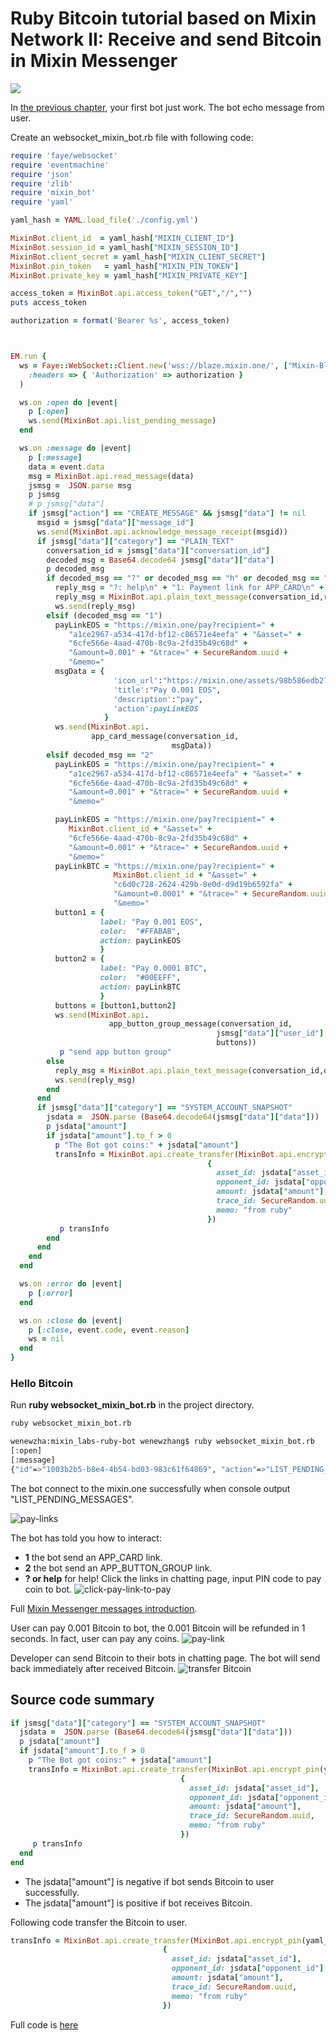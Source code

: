 # Ruby Bitcoin tutorial based on Mixin Network II: Receive and send Bitcoin in Mixin Messenger
![](https://github.com/wenewzhang/mixin_labs-ruby-bot/raw/master/ruby-btc.jpg)

In [the previous chapter](https://github.com/wenewzhang/mixin_labs-ruby-bot/blob/master/README.md), your first bot just work. The bot echo message from user.

Create an websocket_mixin_bot.rb file with following code:
```ruby
require 'faye/websocket'
require 'eventmachine'
require 'json'
require 'zlib'
require 'mixin_bot'
require 'yaml'

yaml_hash = YAML.load_file('./config.yml')

MixinBot.client_id  = yaml_hash["MIXIN_CLIENT_ID"]
MixinBot.session_id = yaml_hash["MIXIN_SESSION_ID"]
MixinBot.client_secret = yaml_hash["MIXIN_CLIENT_SECRET"]
MixinBot.pin_token   = yaml_hash["MIXIN_PIN_TOKEN"]
MixinBot.private_key = yaml_hash["MIXIN_PRIVATE_KEY"]

access_token = MixinBot.api.access_token("GET","/","")
puts access_token

authorization = format('Bearer %s', access_token)



EM.run {
  ws = Faye::WebSocket::Client.new('wss://blaze.mixin.one/', ["Mixin-Blaze-1"],
    :headers => { 'Authorization' => authorization }
  )

  ws.on :open do |event|
    p [:open]
    ws.send(MixinBot.api.list_pending_message)
  end

  ws.on :message do |event|
    p [:message]
    data = event.data
    msg = MixinBot.api.read_message(data)
    jsmsg =  JSON.parse msg
    p jsmsg
    # p jsmsg["data"]
    if jsmsg["action"] == "CREATE_MESSAGE" && jsmsg["data"] != nil
      msgid = jsmsg["data"]["message_id"]
      ws.send(MixinBot.api.acknowledge_message_receipt(msgid))
      if jsmsg["data"]["category"] == "PLAIN_TEXT"
        conversation_id = jsmsg["data"]["conversation_id"]
        decoded_msg = Base64.decode64 jsmsg["data"]["data"]
        p decoded_msg
        if decoded_msg == "?" or decoded_msg == "h" or decoded_msg == "H"
          reply_msg = "?: help\n" + "1: Payment link for APP_CARD\n" + "2: Payment link for APP_BUTTON_GROUP\n"
          reply_msg = MixinBot.api.plain_text_message(conversation_id,reply_msg)
          ws.send(reply_msg)
        elsif (decoded_msg == "1")
          payLinkEOS = "https://mixin.one/pay?recipient=" +
             "a1ce2967-a534-417d-bf12-c86571e4eefa" + "&asset=" +
             "6cfe566e-4aad-470b-8c9a-2fd35b49c68d" +
             "&amount=0.001" + "&trace=" + SecureRandom.uuid +
             "&memo="
          msgData = {
                       'icon_url':"https://mixin.one/assets/98b586edb270556d1972112bd7985e9e.png",
                       'title':"Pay 0.001 EOS",
                       'description':"pay",
                       'action':payLinkEOS
                     }
          ws.send(MixinBot.api.
                  app_card_message(conversation_id,
                                    msgData))
        elsif decoded_msg == "2"
          payLinkEOS = "https://mixin.one/pay?recipient=" +
             "a1ce2967-a534-417d-bf12-c86571e4eefa" + "&asset=" +
             "6cfe566e-4aad-470b-8c9a-2fd35b49c68d" +
             "&amount=0.001" + "&trace=" + SecureRandom.uuid +
             "&memo="

          payLinkEOS = "https://mixin.one/pay?recipient=" +
             MixinBot.client_id + "&asset=" +
             "6cfe566e-4aad-470b-8c9a-2fd35b49c68d" +
             "&amount=0.001" + "&trace=" + SecureRandom.uuid +
             "&memo="
          payLinkBTC = "https://mixin.one/pay?recipient=" +
                       MixinBot.client_id + "&asset=" +
                       "c6d0c728-2624-429b-8e0d-d9d19b6592fa" +
                       "&amount=0.0001" + "&trace=" + SecureRandom.uuid +
                       "&memo="
          button1 = {
                    label: "Pay 0.001 EOS",
                    color:  "#FFABAB",
                    action: payLinkEOS
                    }
          button2 = {
                    label: "Pay 0.0001 BTC",
                    color:  "#00EEFF",
                    action: payLinkBTC
                    }
          buttons = [button1,button2]
          ws.send(MixinBot.api.
                      app_button_group_message(conversation_id,
                                              jsmsg["data"]["user_id"],
                                              buttons))
           p "send app button group"
        else
          reply_msg = MixinBot.api.plain_text_message(conversation_id,decoded_msg)
          ws.send(reply_msg)
        end
      end
      if jsmsg["data"]["category"] == "SYSTEM_ACCOUNT_SNAPSHOT"
        jsdata =  JSON.parse (Base64.decode64(jsmsg["data"]["data"]))
        p jsdata["amount"]
        if jsdata["amount"].to_f > 0
          p "The Bot got coins:" + jsdata["amount"]
          transInfo = MixinBot.api.create_transfer(MixinBot.api.encrypt_pin(yaml_hash["MIXIN_PIN_CODE"]),
                                            {
                                              asset_id: jsdata["asset_id"],
                                              opponent_id: jsdata["opponent_id"],
                                              amount: jsdata["amount"],
                                              trace_id: SecureRandom.uuid,
                                              memo: "from ruby"
                                            })
           p transInfo
        end
      end
    end
  end

  ws.on :error do |event|
    p [:error]
  end

  ws.on :close do |event|
    p [:close, event.code, event.reason]
    ws = nil
  end
}

```

### Hello Bitcoin
Run **ruby websocket_mixin_bot.rb** in the project directory.

```bash
ruby websocket_mixin_bot.rb
```

```bash
wenewzha:mixin_labs-ruby-bot wenewzhang$ ruby websocket_mixin_bot.rb
[:open]
[:message]
{"id"=>"1003b2b5-b8e4-4b54-bd03-983c61f64869", "action"=>"LIST_PENDING_MESSAGES"}
```
The bot connect to the mixin.one successfully when console output "LIST_PENDING_MESSAGES".

![pay-links](https://github.com/wenewzhang/mixin_labs-php-bot/raw/master/pay-links.jpg)

The bot has told you how to interact:
- **1** the bot send an APP_CARD link.
- **2** the bot send an APP_BUTTON_GROUP link.
- **? or help** for help!
Click the links in chatting page, input PIN code to pay coin to bot.
![click-pay-link-to-pay](https://github.com/wenewzhang/mixin_labs-php-bot/raw/master/click-link-to-pay.jpg)

Full [Mixin Messenger messages introduction](https://developers.mixin.one/api/beta-mixin-message/websocket-messages/).

User can pay 0.001 Bitcoin to bot, the 0.001 Bitcoin will be refunded in 1 seconds. In fact, user can pay any coins.
![pay-link](https://github.com/wenewzhang/mixin_network-nodejs-bot2/raw/master/Pay_and_refund_quickly.jpg)

Developer can send Bitcoin to their bots in chatting page. The bot will send back immediately after received Bitcoin.
![transfer  Bitcoin](https://github.com/wenewzhang/mixin_network-nodejs-bot2/raw/master/transfer-any-tokens.jpg)

## Source code summary

```ruby
if jsmsg["data"]["category"] == "SYSTEM_ACCOUNT_SNAPSHOT"
  jsdata =  JSON.parse (Base64.decode64(jsmsg["data"]["data"]))
  p jsdata["amount"]
  if jsdata["amount"].to_f > 0
    p "The Bot got coins:" + jsdata["amount"]
    transInfo = MixinBot.api.create_transfer(MixinBot.api.encrypt_pin(yaml_hash["MIXIN_PIN_CODE"]),
                                      {
                                        asset_id: jsdata["asset_id"],
                                        opponent_id: jsdata["opponent_id"],
                                        amount: jsdata["amount"],
                                        trace_id: SecureRandom.uuid,
                                        memo: "from ruby"
                                      })
     p transInfo
  end
end
```

* The jsdata["amount"] is negative if bot sends Bitcoin to user successfully.
* The jsdata["amount"] is positive if bot receives Bitcoin.

Following code transfer the Bitcoin to user.
```ruby
transInfo = MixinBot.api.create_transfer(MixinBot.api.encrypt_pin(yaml_hash["MIXIN_PIN_CODE"]),
                                  {
                                    asset_id: jsdata["asset_id"],
                                    opponent_id: jsdata["opponent_id"],
                                    amount: jsdata["amount"],
                                    trace_id: SecureRandom.uuid,
                                    memo: "from ruby"
                                  })

```


Full code is [here](https://github.com/wenewzhang/mixin_labs-ruby-bot/blob/master/websocket_mixin_bot.rb)
